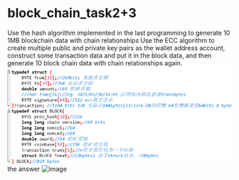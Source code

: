 # block_chain_task2+3
Use the hash algorithm implemented in the last programming to generate 10 1MB blockchain data with chain relationships
Use the ECC algorithm to create multiple public and private key pairs as the wallet address account, construct some transaction data and put it in the block data, 
and then generate 10 block chain data with chain relationships again.
![image](https://github.com/Muqing-luo/block_chain_task3/blob/main/dd.png?raw=true)
the answer
![image]()
